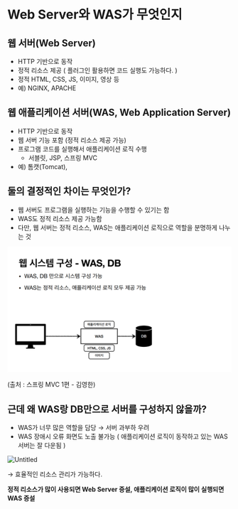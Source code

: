 # Web Server와 WAS가 무엇인지

## 웹 서버(Web Server)

- HTTP 기반으로 동작
- 정적 리소스 제공 ( 플러그인 활용하면 코드 실행도 가능하다. )
- 정적 HTML, CSS, JS, 이미지, 영상 등
- 예) NGINX, APACHE

## 웹 애플리케이션 서버(WAS, Web Application Server)

- HTTP 기반으로 동작
- 웹 서버 기능 포함 (정적 리소스 제공 가능)
- 프로그램 코드를 실행해서 애플리케이션 로직 수행
    - 서블릿, JSP, 스프링 MVC
- 예) 톰캣(Tomcat),

## 둘의 결정적인 차이는 무엇인가?

- 웹 서버도 프로그램을 실행하는 기능을 수행할 수 있기는 함
- WAS도 정적 리소스 제공 가능함
- 다만, 웹 서버는 정적 리소스, WAS는 애플리케이션 로직으로 역할을 분명하게 나누는 것

![Untitled](source_seonghoon/Untitled.png)

(출처 : 스프링 MVC 1편 - 김영한)

## 근데 왜 WAS랑 DB만으로 서버를 구성하지 않을까?

- WAS가 너무 많은 역할을 담당 → 서버 과부하 우려
- WAS 장애시 오류 화면도 노출 불가능 ( 애플리케이션 로직이 동작하고 있는 WAS 서버는 잘 다운됨 )

![Untitled](source_seonghoonUntitled%201.png)

→ 효율적인 리소스 관리가 가능하다.

**정적 리소스가 많이 사용되면 Web Server 증설, 애플리케이션 로직이 많이 실행되면 WAS 증설**
